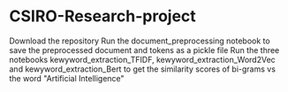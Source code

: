 # CSIRO-Research-project
Download the repository
Run the document_preprocessing notebook to save the preprocessed document and tokens as a pickle file
Run the three notebooks kewyword_extraction_TFIDF, kewyword_extraction_Word2Vec and kewyword_extraction_Bert to get the similarity scores of bi-grams vs the word "Artificial Intelligence"
